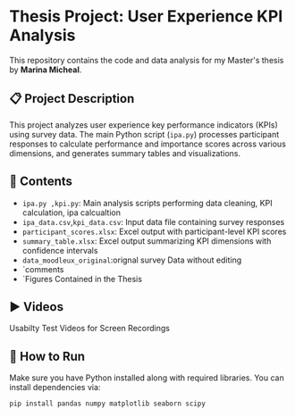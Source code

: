 # Thesis Project: User Experience KPI Analysis

This repository contains the code and data analysis for my Master's thesis by **Marina Micheal**.

## 📋 Project Description

This project analyzes user experience key performance indicators (KPIs) using survey data. 
The main Python script (`ipa.py`) processes participant responses to calculate performance and importance scores across various dimensions, and generates summary tables and visualizations.

## 📁 Contents

- `ipa.py ,kpi.py`: Main analysis scripts performing data cleaning, KPI calculation, ipa calcualtion
- `ipa_data.csv`,`kpi_data.csv`: Input data file containing survey responses
- `participant_scores.xlsx`: Excel output with participant-level KPI scores
- `summary_table.xlsx`: Excel output summarizing KPI dimensions with confidence intervals
- `data_moodleux_original`:orignal survey Data without editing
- `comments
- `Figures Contained in the Thesis

## ▶️  Videos

Usabilty Test Videos for Screen Recordings

## 🧪 How to Run

Make sure you have Python installed along with required libraries. You can install dependencies via:

```bash
pip install pandas numpy matplotlib seaborn scipy
